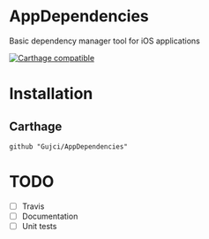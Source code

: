 # AppDependencies
Basic dependency manager tool for iOS applications

[![Carthage compatible](https://img.shields.io/badge/Carthage-compatible-4BC51D.svg?style=flat)](https://github.com/Carthage/Carthage)

# Installation
## Carthage
```
github "Gujci/AppDependencies"
```
# TODO

- [ ] Travis
- [ ] Documentation
- [ ] Unit tests
